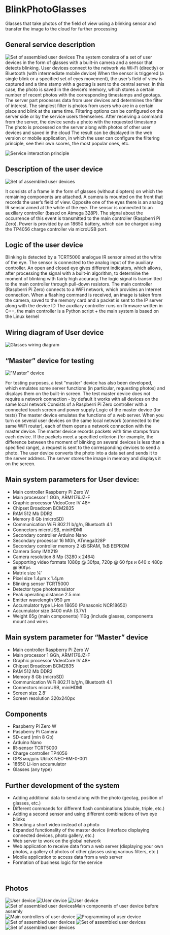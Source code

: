 # BlinkPhotoGlasses
Glasses that take photos of the field of view using a blinking sensor and transfer the image to the cloud for further processing

## General service description
![Set of assembled user devices](https://github.com/Brabn/BlinkPhotoGlasses/blob/main/Photos/BlinkPhotoGlasses.User_device2.jpg)
The system consists of a set of user devices in the form of glasses with a built-in camera and a sensor that detects blinking.
User devices connect to the network via Wi-Fi (directly) or Bluetooth (with intermediate mobile device)
When the sensor is triggered (a single blink or a specified set of eyes movement), the user’s field of view is captured and a time stamp with a geotag is sent to the central server. In this case, the photo is saved in the device’s memory, which stores a certain number of recent photos with the corresponding timestamps and geotags.
The server part processes data from user devices and determines the filter of interest. The simplest filter is photos from users who are in a certain place and blink at the same time. Filtering options can be configured on the server side or by the service users themselves.
After receiving a command from the server, the device sends a photo with the requested timestamp
The photo is processed on the server along with photos of other user devices and saved in the cloud
The result can be displayed in the web version or mobile application, in which the user can configure the filtering principle, see their own scores, the most popular ones, etc.

![Service interaction principle](https://github.com/Brabn/BlinkPhotoGlasses/blob/main/Wiring_diagram/BlinkPhotoGlasses.Interaction_diagram.jpg)
 

## Description of the user device 
![Set of assembled user devices](https://github.com/Brabn/BlinkPhotoGlasses/blob/main/Photos/BlinkPhotoGlasses.User_devicesX6_2.jpg)

It consists of a frame in the form of glasses (without diopters) on which the remaining components are attached. A camera is mounted on the front that records the user’s field of view. Opposite one of the eyes there is an analog IR sensor aimed at the white of the eye. The sensor is connected to an auxiliary controller (based on Atmega 328P). The signal about the occurrence of this event is transmitted to the main controller (Raspberri Pi Zero). Power is provided by an 18650 battery, which can be charged using the TP4056 charge controller via microUSB port.


## Logic of the user device
Blinking is detected by a TCRT5000 analogue IR sensor aimed at the white of the eye. The sensor is connected to the analog input of the auxiliary controller. An open and closed eye gives different indicators, which allows, after processing the signal with a built-in algorithm, to determine the moment of blinking with fairly high accuracy.The logic signal is transmitted to the main controller through pull-down resistors.
The main controller (Raspberri Pi Zero) connects to a WiFi network, which provides an Internet connection. 
When a flashing command is received, an image is taken from the camera, saved to the memory card and a packet is sent to the IP server along with the device ID
The auxiliary controller runs on firmware written in C++, the main controller is a Python script + the main system is based on the Linux kernel

## Wiring diagram of User device
![Glasses wiring diagram](https://github.com/Brabn/BlinkPhotoGlasses/blob/main/Wiring_diagram/BlinkPhotoGlasses.Wiring_diagram.png)
 

## “Master” device for testing

!["Master" device](https://github.com/Brabn/BlinkPhotoGlasses/blob/main/Photos/BlinkPhotoGlasses.Master_device.jpg)

For testing purposes, a test “master” device has also been developed, which emulates some server functions (in particular, requesting photos) and displays them on the built-in screen. The test master device does not require a network connection - by default it works with all devices on the same local network
Consists of a Raspberri Pi Zero controller with a connected touch screen and power supply
Logic of the master device (for tests)
The master device emulates the functions of a web server. When you turn on several user devices on the same local network (connected to the same WiFi router), each of them opens a network connection with the master device. The master device records packets with time stamps from each device. If the packets meet a specified criterion (for example, the difference between the moment of blinking on several devices is less than a specified range), a request is sent to the corresponding devices to send a photo. The user device converts the photo into a data set and sends it to the server address. The server stores the image in memory and displays it on the screen.
 
## Main system parameters for User device:
* Main controller		Raspberry Pi Zero W
* Main processor		1 GGh, ARM1176JZ-F 
* Graphic processor		VideoCore IV	48+
* Chipset			Broadcom BCM2835 
* RAM				512 Mb DDR2
* Memory			8 Gb (microSD)
* Communication		WiFi 802.11 b/g/n, Bluetooth 4.1
* Connectors			microUSB, miniHDMI
* Secondary controller		Arduino Nano
* Secondary processor 		16 MGh, ATmega328P
* Secondary controller memory	2 kB SRAM, 1kB EEPROM
* Camera 			Sony IMX219
* Camera resolution		8 Mp (3280 х 2464)
* Supporting video formats	1080р @ 30fps, 720p @ 60 fps и 640 х 480p @ 90fps
* Matrix size			¼’
* Pixel size			1.4μm х 1.4μm 
* Blinking sensor		TCRT5000
* Detector type			phototransistor
* Peak operating distance	2.5 mm
* Emitter wavelength		950 μm
* Accumulator type		Li-Ion 18650 (Panasonic NCR18650)
* Accumulator size 		3400 mAh (3.7V) 
* Weight				65g (main components)
					110g (include glasses, components mount and wires

## Main system parameter for “Master” device
* Main controller		Raspberry Pi Zero W
* Main processor		1 GGh, ARM1176JZ-F 
* Graphic processor		VideoCore IV	48+
* Chipset			Broadcom BCM2835 
* RAM				512 Mb DDR2
* Memory			8 Gb (microSD)
* Communication		WiFi 802.11 b/g/n, Bluetooth 4.1
* Connectors			microUSB, miniHDMI
* Screen size			2.8’
* Screen resolution		320x240px

## Components
* Raspberry Pi Zero W
* Paspberry Pi Camera
* SD-card (min 8 Gb)
* Arduino Nano
* IR-sensor TCRT5000
* Charge controller TP4056
* GPS модуль UbloX NEO-6M-0-001
* 18650 Li-ion accumulator
* Glasses (any type)

## Further development of the system

* Adding additional data to send along with the photo (geotag, position of glasses, etc.)
* Different commands for different flash combinations (double, triple, etc.)
* Adding a second sensor and using different combinations of two eye blinks
* Shooting a short video instead of a photo
* Expanded functionality of the master device (interface displaying connected devices, photo gallery, etc.)
* Web server to work on the global network
* Web application to receive data from a web server (displaying your own photos, a gallery of photos of other glasses using various filters, etc.)
* Mobile application to access data from a web server
* Formation of business logic for the service

 
## Photos
![User device](https://github.com/Brabn/BlinkPhotoGlasses/blob/main/Photos/BlinkPhotoGlasses.User_device.jpg)
![User device](https://github.com/Brabn/BlinkPhotoGlasses/blob/main/Photos/BlinkPhotoGlasses.User_device2.jpg)
![User device](https://github.com/Brabn/BlinkPhotoGlasses/blob/main/Photos/BlinkPhotoGlasses.User_device3.jpg)
![Set of assembled user devicesMain components of user device before assemly](https://github.com/Brabn/BlinkPhotoGlasses/blob/main/Photos/BlinkPhotoGlasses.Components.jpg)
![Main controllers of user device](https://github.com/Brabn/BlinkPhotoGlasses/blob/main/Photos/BlinkPhotoGlasses.MainComponents.jpg)
![Programming of user device](https://github.com/Brabn/BlinkPhotoGlasses/blob/main/Photos/BlinkPhotoGlasses.Controllers_Programming.jpg)
![Set of assembled user devices](https://github.com/Brabn/BlinkPhotoGlasses/blob/main/Photos/BlinkPhotoGlasses.User_devicesX2.jpg)
![Set of assembled user devices](https://github.com/Brabn/BlinkPhotoGlasses/blob/main/Photos/BlinkPhotoGlasses.User_devicesX6.jpg)
![Set of assembled user devices](https://github.com/Brabn/BlinkPhotoGlasses/blob/main/Photos/BlinkPhotoGlasses.User_devicesX6_2.jpg)



 
 
 
 
 

